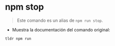# npm stop

> Este comando es un alias de `npm run stop`.

- Muestra la documentación del comando original:

`tldr npm run`
